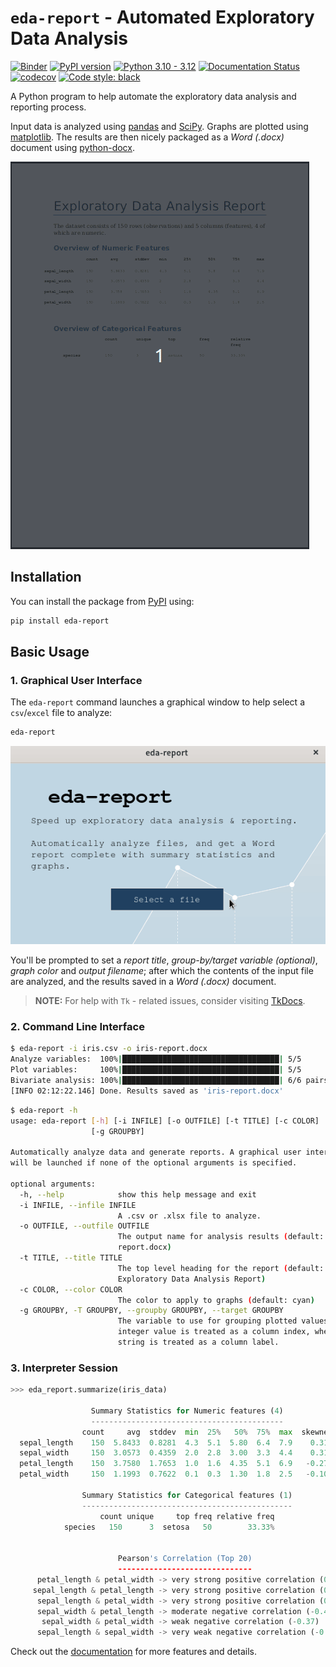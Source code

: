 # `eda-report` - Automated Exploratory Data Analysis

[![Binder](https://mybinder.org/badge_logo.svg)](https://mybinder.org/v2/gh/Tim-Abwao/eda-report/HEAD?filepath=eda-report-basics.ipynb)
[![PyPI version](https://badge.fury.io/py/eda-report.svg)](https://badge.fury.io/py/eda-report)
[![Python 3.10 - 3.12](https://github.com/Tim-Abwao/eda-report/actions/workflows/unit-tests.yml/badge.svg)](https://github.com/Tim-Abwao/eda-report/actions/workflows/unit-tests.yml)
[![Documentation Status](https://readthedocs.org/projects/eda-report/badge/?version=latest)](https://eda-report.readthedocs.io/en/latest/?badge=latest)
[![codecov](https://codecov.io/gh/Tim-Abwao/eda-report/branch/main/graph/badge.svg?token=KNQD8XZCWG)](https://codecov.io/gh/Tim-Abwao/eda-report)
[![Code style: black](https://img.shields.io/badge/code%20style-black-000000.svg)](https://github.com/psf/black)

A Python program to help automate the exploratory data analysis and reporting process.

Input data is analyzed using [pandas][pandas] and [SciPy][scipy]. Graphs are plotted using [matplotlib][matplotlib]. The results are then nicely packaged as a *Word (.docx)* document using [python-docx][python-docx].

![screencast of report document from iris dataset][report-screencast]

## Installation

You can install the package from [PyPI][eda-report-pypi] using:

```bash
pip install eda-report
```

## Basic Usage

### 1. Graphical User Interface

The `eda-report` command launches a graphical window to help select a `csv`/`excel` file to analyze:

```bash
eda-report
```

![screencast of the gui][gui-screencast]

You'll be prompted to set a *report title*, *group-by/target variable (optional)*, *graph color* and *output filename*; after which the contents of the input file are analyzed, and the results saved in a *Word (.docx)* document.

>**NOTE:** For help with `Tk` - related issues, consider visiting [TkDocs][tkdocs].

### 2. Command Line Interface

```bash
$ eda-report -i iris.csv -o iris-report.docx
Analyze variables:  100%|███████████████████████████████████| 5/5
Plot variables:     100%|███████████████████████████████████| 5/5
Bivariate analysis: 100%|███████████████████████████████████| 6/6 pairs.
[INFO 02:12:22.146] Done. Results saved as 'iris-report.docx'
```

```bash
$ eda-report -h
usage: eda-report [-h] [-i INFILE] [-o OUTFILE] [-t TITLE] [-c COLOR]
                  [-g GROUPBY]

Automatically analyze data and generate reports. A graphical user interface
will be launched if none of the optional arguments is specified.

optional arguments:
  -h, --help            show this help message and exit
  -i INFILE, --infile INFILE
                        A .csv or .xlsx file to analyze.
  -o OUTFILE, --outfile OUTFILE
                        The output name for analysis results (default: eda-
                        report.docx)
  -t TITLE, --title TITLE
                        The top level heading for the report (default:
                        Exploratory Data Analysis Report)
  -c COLOR, --color COLOR
                        The color to apply to graphs (default: cyan)
  -g GROUPBY, -T GROUPBY, --groupby GROUPBY, --target GROUPBY
                        The variable to use for grouping plotted values. An
                        integer value is treated as a column index, whereas a
                        string is treated as a column label.
```

</details>

### 3. Interpreter Session

```python
>>> eda_report.summarize(iris_data)

                  Summary Statistics for Numeric features (4)
                  -------------------------------------------
                count     avg  stddev  min  25%   50%  75%  max  skewness  kurtosis
  sepal_length    150  5.8433  0.8281  4.3  5.1  5.80  6.4  7.9    0.3149   -0.5521
  sepal_width     150  3.0573  0.4359  2.0  2.8  3.00  3.3  4.4    0.3190    0.2282
  petal_length    150  3.7580  1.7653  1.0  1.6  4.35  5.1  6.9   -0.2749   -1.4021
  petal_width     150  1.1993  0.7622  0.1  0.3  1.30  1.8  2.5   -0.1030   -1.3406

                Summary Statistics for Categorical features (1)
                -----------------------------------------------
                    count unique     top freq relative freq
            species   150      3  setosa   50        33.33%


                        Pearson's Correlation (Top 20)
                        ------------------------------
      petal_length & petal_width -> very strong positive correlation (0.96)
     sepal_length & petal_length -> very strong positive correlation (0.87)
      sepal_length & petal_width -> very strong positive correlation (0.82)
      sepal_width & petal_length -> moderate negative correlation (-0.43)
       sepal_width & petal_width -> weak negative correlation (-0.37)
      sepal_length & sepal_width -> very weak negative correlation (-0.12)
```

Check out the [documentation][docs] for more features and details.

[docs]: https://eda-report.readthedocs.io/
[eda-report-pypi]: https://pypi.org/project/eda-report/
[matplotlib]: https://matplotlib.org/
[pandas]: https://pandas.pydata.org/
[python-docx]: https://python-docx.readthedocs.io/
[scipy]: https://scipy.org/
[gui-screencast]: https://raw.githubusercontent.com/Tim-Abwao/eda-report/dev/docs/source/_static/screencast.gif
[report-screencast]: https://raw.githubusercontent.com/Tim-Abwao/eda-report/dev/docs/source/_static/report.gif
[tkdocs]: https://tkdocs.com/index.html
